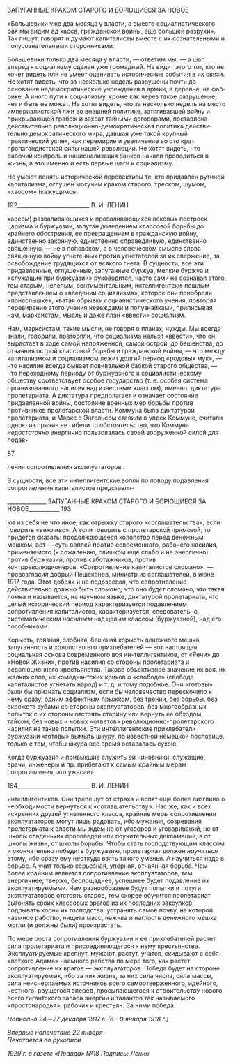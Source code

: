 ЗАПУГАННЫЕ КРАХОМ СТАРОГО И БОРЮЩИЕСЯ ЗА НОВОЕ

«Большевики уже два месяца у власти, а вместо социалистического рая мы видим ад хаоса, гражданской войны, еще большей разрухи». Так пишут, говорят и думают капи­талисты вместе с их сознательными и полусознательными сторонниками.

Большевики только два месяца у власти, — ответим мы, — а шаг вперед к социализ­му сделан уже громадный. Не видит этого тот, кто не хочет видеть или не умеет оцени­вать исторические события в их связи. Не хотят видеть, что за несколько недель разру­шены почти до основания недемократические учреждения в армии, в деревне, на фаб­рике. А иного пути к социализму, кроме как через такое разрушение, нет и быть не мо­жет. Не хотят видеть, что за несколько недель на место империалистской лжи во внеш­ней политике, затягивавшей войну и прикрывающей грабеж и захват тайными догово­рами, поставлена действительно революционно-демократическая политика действи­тельно демократического мира, давшая уже такой крупный практический успех, как перемирие и увеличение во сто крат пропагандистской силы нашей революции. Не хо­тят видеть, что рабочий контроль и национализация банков начали проводиться в жизнь, а это именно и есть первые шаги к социализму.

Не умеют понять исторической перспективы те, кто придавлен рутиной капитализ­ма, оглушен могучим крахом старого, треском, шумом, «хаосом» (кажущимся

  

192__________________________ В. И. ЛЕНИН

хаосом) разваливающихся и проваливающихся вековых построек царизма и буржуазии, запуган доведением классовой борьбы до крайнего обострения, ее превращением в гражданскую войну, единственно законную, единственно справедливую, единственно священную, — не в поповском, а в человеческом смысле слова священную войну угне­тенных против угнетателей за их свержение, за освобождение трудящихся от всякого гнета. В сущности, все эти придавленные, оглушенные, запуганные буржуа, мелкие буржуа и «служащие при буржуазии» руководятся, часто сами не сознавая этого, тем старым, нелепым, сентиментальным, интеллигентски-пошлым представлением о «вве­дении социализма», которое они приобрели «понаслышке», хватая обрывки социали­стического учения, повторяя перевирание этого учения невеждами и полузнайками, приписывая нам, марксистам, мысль и даже план «ввести» социализм.

Нам, марксистам, такие мысли, не говоря о планах, чужды. Мы всегда знали, гово­рили, повторяли, что социализма нельзя «ввести», что он вырастает в ходе самой на­пряженной, самой острой, до бешенства, до отчаяния острой классовой борьбы и граж­данской войны, — что между капитализмом и социализмом лежит долгий период «ро­довых мук», — что насилие всегда бывает повивальной бабкой старого общества, — что переходному периоду от буржуазного к социалистическому обществу соответству­ет особое государство (т. е. особая система организованного насилия над известным классом), именно: диктатура пролетариата. А диктатура предполагает и означает со­стояние придавленной войны, состояние военных мер борьбы против противников пролетарской власти. Коммуна была диктатурой пролетариата, и Маркс с Энгельсом ставили в упрек Коммуне, считали одною из причин ее гибели то обстоятельство, что Коммуна _недостаточно_ энергично пользовалась своей вооруженной силой для подав-

87

ления сопротивления эксплуататоров .

В сущности, все эти интеллигентские вопли по поводу подавления сопротивления капиталистов представля-

  

______________ ЗАПУГАННЫЕ КРАХОМ СТАРОГО И БОРЮЩИЕСЯ ЗА НОВОЕ___________ 193

ют из себя не что иное, как отрыжку старого «соглашательства», если говорить «веж­ливо». А если говорить с пролетарской прямотой, то придется сказать: продолжающее­ся холопство перед денежным мешком, вот — суть воплей против современного, рабо­чего насилия, применяемого (к сожалению, слишком еще слабо и не энергично) против буржуазии, против саботажников, против контрреволюционеров. «Сопротивление ка­питалистов сломано», — провозгласил добрый Пешехонов, министр из соглашателей, в июне 1917 года. Этот добряк и не подозревал, что сопротивление действительно долж­но быть _сломано,_ что оно _будет_ сломано, что такая ломка и называется, на научном языке, диктатурой пролетариата, что целый исторический период характеризуется по­давлением сопротивления капиталистов, характеризуется, следовательно, систематиче­ским _насилием_ над целым классом (буржуазией), над его пособниками.

Корысть, грязная, злобная, бешеная корысть денежного мешка, запуганность и хо­лопство его прихлебателей — вот настоящая социальная основа современного воя ин-теллигентиков, от «Речи» до «Новой Жизни», против насилия со стороны пролетариата и революционного крестьянства. Таково объективное значение их воя, их жалких слов, их комедиантских криков о «свободе» (свободе капиталистов угнетать народ) и т. д. и тому подобное. Они «готовы» были бы признать социализм, если бы человечество пе­рескочило к нему сразу, одним эффектным прыжком, без трений, без борьбы, без скре­жета зубами со стороны эксплуататоров, без многообразных попыток с их стороны от­стоять старину или вернуть ее обходом, тайком, без новых и новых «ответов» револю­ционно-пролетарского насилия на такие попытки. Эти интеллигентские прихлебатели буржуазии «готовы» вымыть шкуру, по известной немецкой пословице, только с тем, чтобы шкура все время оставалась сухою.

Когда буржуазия и привыкшие служить ей чиновники, служащие, врачи, инженеры и пр. прибегают к самым крайним мерам сопротивления, это ужасает

  

194__________________________ В. И. ЛЕНИН

интеллигентиков. Они трепещут от страха и вопят еще более визгливо о необходимости вернуться к «соглашательству». Нас же, как и всех искренних друзей угнетенного клас­са, крайние меры сопротивления эксплуататоров могут лишь радовать, ибо мужания, созревания пролетариата к власти мы ждем не от уговоров и уговариваний, не от шко­лы сладеньких проповедей или поучительных декламаций, а от школы жизни, от шко­лы борьбы. Чтобы стать господствующим классом и окончательно победить буржуа­зию, пролетариат должен _научиться_ этому, ибо сразу ему неоткуда взять такого уме­нья. А научиться надо в борьбе. А учит только серьезная, упорная, отчаянная борьба. Чем более крайним является сопротивление эксплуататоров, тем энергичнее, тверже, беспощаднее, успешнее будет подавление их эксплуатируемыми. Чем разнообразнее будут попытки и потуги эксплуататоров отстоять старое, тем скорее обучится пролета­риат выгонять своих классовых врагов из их последних закоулков, подрывать корни их господства, устранять самоё почву, на которой наемное рабство, нищета масс, нажива и наглость денежного мешка могли (и должны были) произрастать.

По мере роста сопротивления буржуазии и ее прихлебателей растет сила пролета­риата и присоединяющегося к нему крестьянства. Эксплуатируемые крепнут, мужают, растут, учатся, скидывают с себя «ветхого Адама» наемного рабства по мере того, как растет сопротивление их врагов — эксплуататоров. Победа будет на стороне эксплуа­тируемых, ибо за них жизнь, за них сила числа, сила массы, сила неисчерпаемых ис­точников всего самоотверженного, идейного, честного, рвущегося вперед, просыпаю­щегося к строительству нового, всего гигантского запаса энергии и талантов так назы­ваемого «простонародья», рабочих и крестьян. За ними победа.

_Написано 24_—_27 декабря 1917 г. (6—9 января 1918 г.)_

_Впервые напечатано 22 января                                                            Печатается по рукописи_

_1929 г. в газете «Правда» №18 Подпись: Ленин_